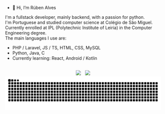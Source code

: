 - 👋 Hi, I’m Rúben Alves <br>

I'm a fullstack developer, mainly backend, with a passion for python. <br>
I'm Portuguese and studied computer science at Colégio de São Miguel. <br>
Currently enrolled at IPL (Polytechnic Institute of Leiria) in the Computer Engineering degree.  <br>
The main languages I use are:
- PHP / Laravel, JS / TS, HTML, CSS, MySQL
- Python, Java, C
- Currently learning: React, Android / Kotlin

<br>

<div align="center">
  <img height="140em" src ="https://github-readme-stats.vercel.app/api?username=redystum&show_icons=true&count_private=true&theme=dark&hide_border=true&bg_color=00000000">
  &ensp;
  <img height="140em" src ="https://github-readme-stats.vercel.app/api/top-langs/?username=redystum&layout=compact&hide_border=true&count_private=true&theme=dark&bg_color=00000000&hide=CSS,hack&langs_count=6">
 <!-- <img height="140em" src="https://github-readme-stackoverflow.vercel.app/?userID=17767138&theme=dark" /> -->
</div>

  
<!-- ![Snake animation](https://github.com/redystum/redystum/blob/output/github-contribution-grid-snake.svg) -->
<picture>
  <source media="(prefers-color-scheme: dark)" srcset="https://github.com/redystum/redystum/blob/output/github-contribution-grid-snake-dark.svg" />
  <source media="(prefers-color-scheme: light)" srcset="https://github.com/redystum/redystum/blob/output/github-contribution-grid-snake.svg" />
  <img alt="github-snake" src="https://github.com/redystum/redystum/blob/output/github-contribution-grid-snake.svg" />
</picture>




<!-- 
https://github.com/Ileriayo/markdown-badges 
https://github.com/ankurparihar/readme-pagespeed-insights
https://github.com/DenverCoder1/readme-typing-svg
-->
  
